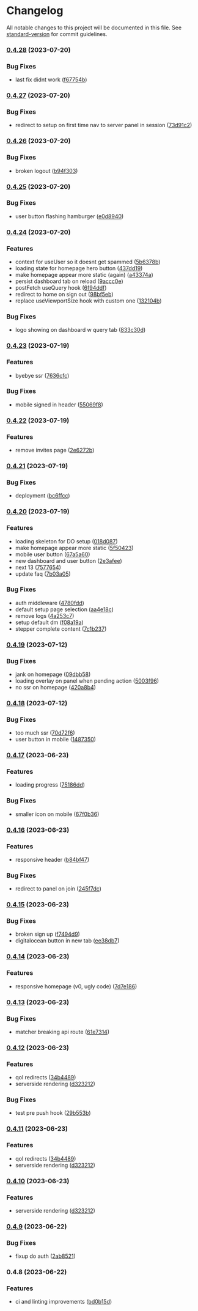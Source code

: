 # Changelog

All notable changes to this project will be documented in this file. See [standard-version](https://github.com/conventional-changelog/standard-version) for commit guidelines.

### [0.4.28](https://github.com/Foundry-Metalworks/metalworks-client/compare/v0.4.27...v0.4.28) (2023-07-20)


### Bug Fixes

* last fix didnt work ([f67754b](https://github.com/Foundry-Metalworks/metalworks-client/commit/f67754b307c85c1ffa1652d9f7dcb69db2c7d0d5))

### [0.4.27](https://github.com/Foundry-Metalworks/metalworks-client/compare/v0.4.26...v0.4.27) (2023-07-20)


### Bug Fixes

* redirect to setup on first time nav to server panel in session ([73d91c2](https://github.com/Foundry-Metalworks/metalworks-client/commit/73d91c2a4990c57c038e99a31b7d60b7d4921798))

### [0.4.26](https://github.com/Foundry-Metalworks/metalworks-client/compare/v0.4.25...v0.4.26) (2023-07-20)


### Bug Fixes

* broken logout ([b94f303](https://github.com/Foundry-Metalworks/metalworks-client/commit/b94f303c775a0e78700bac0d9f7433087f83c67b))

### [0.4.25](https://github.com/Foundry-Metalworks/metalworks-client/compare/v0.4.24...v0.4.25) (2023-07-20)


### Bug Fixes

* user button flashing hamburger ([e0d8940](https://github.com/Foundry-Metalworks/metalworks-client/commit/e0d89404555b73cbc74ce8a8fc6c5dc997683d48))

### [0.4.24](https://github.com/Foundry-Metalworks/metalworks-client/compare/v0.4.23...v0.4.24) (2023-07-20)


### Features

* context for useUser so it doesnt get spammed ([5b6378b](https://github.com/Foundry-Metalworks/metalworks-client/commit/5b6378b3ac2f1d7e7431b30b1414e765a7c0fda3))
* loading state for homepage hero button ([437dd19](https://github.com/Foundry-Metalworks/metalworks-client/commit/437dd1916e8fe0b4e09146a4eed3ee06600b001c))
* make homepage appear more static (again) ([a43374a](https://github.com/Foundry-Metalworks/metalworks-client/commit/a43374a5183073c67c2eef34f4961f2113cbd3a6))
* persist dashboard tab on reload ([9accc0e](https://github.com/Foundry-Metalworks/metalworks-client/commit/9accc0e89c17b7bbf9e5c1d945dbf468afb0ce4b))
* postFetch useQuery hook ([6f94ddf](https://github.com/Foundry-Metalworks/metalworks-client/commit/6f94ddfa0d79f3686b910da98a3663e14d1f7162))
* redirect to home on sign out ([98bf5eb](https://github.com/Foundry-Metalworks/metalworks-client/commit/98bf5ebfd29398965558fe97c0213c4be8b15225))
* replace useViewportSize hook with custom one ([132104b](https://github.com/Foundry-Metalworks/metalworks-client/commit/132104bc586353d53214915e89d858dc6c763859))


### Bug Fixes

* logo showing on dashboard w query tab ([833c30d](https://github.com/Foundry-Metalworks/metalworks-client/commit/833c30d35d634f71dbc00339167d657c55127387))

### [0.4.23](https://github.com/Foundry-Metalworks/metalworks-client/compare/v0.4.22...v0.4.23) (2023-07-19)


### Features

* byebye ssr ([7636cfc](https://github.com/Foundry-Metalworks/metalworks-client/commit/7636cfcd143d6f1ba4dbe0c993089e988eeb9ebf))


### Bug Fixes

* mobile signed in header ([55069f8](https://github.com/Foundry-Metalworks/metalworks-client/commit/55069f8c67884e4cecea6cede3cd105b06c06cb9))

### [0.4.22](https://github.com/Foundry-Metalworks/metalworks-client/compare/v0.4.21...v0.4.22) (2023-07-19)


### Features

*  remove invites page ([2e6272b](https://github.com/Foundry-Metalworks/metalworks-client/commit/2e6272bbc722e86584deb1ade1f955d379dc4355))

### [0.4.21](https://github.com/Foundry-Metalworks/metalworks-client/compare/v0.4.20...v0.4.21) (2023-07-19)


### Bug Fixes

* deployment ([bc6ffcc](https://github.com/Foundry-Metalworks/metalworks-client/commit/bc6ffcc60a9bb69ad3f3f07a17dced2c1b8b8b99))

### [0.4.20](https://github.com/Foundry-Metalworks/metalworks-client/compare/v0.4.19...v0.4.20) (2023-07-19)


### Features

* loading skeleton for DO setup ([018d087](https://github.com/Foundry-Metalworks/metalworks-client/commit/018d08715c2cfb75e3531e806719d069f3ed1a55))
* make homepage appear more static ([5f50423](https://github.com/Foundry-Metalworks/metalworks-client/commit/5f504237d933e83d11a9c9d631c293df37522abd))
* mobile user button ([67a5a60](https://github.com/Foundry-Metalworks/metalworks-client/commit/67a5a60c0a1069af7631c38e45a0f93026728686))
* new dashboard and user button ([2e3afee](https://github.com/Foundry-Metalworks/metalworks-client/commit/2e3afeebf0b3a239c1717f5228743b9dd8accf82))
* next 13 ([7577654](https://github.com/Foundry-Metalworks/metalworks-client/commit/7577654176008be75f1c812a85f44eac6229fa3c))
* update faq ([7b03a05](https://github.com/Foundry-Metalworks/metalworks-client/commit/7b03a05c5f1c5e7f34e477d58505a87be5d56148))


### Bug Fixes

* auth middleware ([4780fdd](https://github.com/Foundry-Metalworks/metalworks-client/commit/4780fdd44802420813e31d53fb009789ad0c30fd))
* default setup page selection ([aa4e18c](https://github.com/Foundry-Metalworks/metalworks-client/commit/aa4e18cb11a5456521295bc12191e0c063bfe238))
* remove logs ([4a253c7](https://github.com/Foundry-Metalworks/metalworks-client/commit/4a253c7f00c693daf068f6b421b86420533cd1c4))
* setup default dm ([f08a19a](https://github.com/Foundry-Metalworks/metalworks-client/commit/f08a19a564fa4c2ad70517623022085e70fb7335))
* stepper complete content ([7c1b237](https://github.com/Foundry-Metalworks/metalworks-client/commit/7c1b237fd7b4d37bc5850ce9dcf5be361178bc3d))

### [0.4.19](https://github.com/Foundry-Metalworks/metalworks-client/compare/v0.4.18...v0.4.19) (2023-07-12)


### Bug Fixes

* jank on homepage ([09dbb58](https://github.com/Foundry-Metalworks/metalworks-client/commit/09dbb58ebb043a442bfbfb8629205cba4967a1a6))
* loading overlay on panel when pending action ([5003f96](https://github.com/Foundry-Metalworks/metalworks-client/commit/5003f965498e37fedab4458684f0482d55457423))
* no ssr on homepage ([420a8b4](https://github.com/Foundry-Metalworks/metalworks-client/commit/420a8b4449e041b88c5a1ae9e63e88352bd42d96))

### [0.4.18](https://github.com/Foundry-Metalworks/metalworks-client/compare/v0.4.17...v0.4.18) (2023-07-12)


### Bug Fixes

* too much ssr ([70d72f6](https://github.com/Foundry-Metalworks/metalworks-client/commit/70d72f6029d5924453fd3f9598f131385731bb4c))
* user button in mobile ([1487350](https://github.com/Foundry-Metalworks/metalworks-client/commit/1487350abd1dfb1d53a223eb4109d0b98803c73c))

### [0.4.17](https://github.com/Foundry-Metalworks/metalworks-client/compare/v0.4.16...v0.4.17) (2023-06-23)


### Features

* loading progress ([75186dd](https://github.com/Foundry-Metalworks/metalworks-client/commit/75186dd3394adc9b2afe32f6d0c8a34e536df6cf))


### Bug Fixes

* smaller icon on mobile ([67f0b36](https://github.com/Foundry-Metalworks/metalworks-client/commit/67f0b36e45a296b976e7922bde7ffcff12038e01))

### [0.4.16](https://github.com/Foundry-Metalworks/metalworks-client/compare/v0.4.15...v0.4.16) (2023-06-23)


### Features

* responsive header ([b84bf47](https://github.com/Foundry-Metalworks/metalworks-client/commit/b84bf4745ff0f7071f0db4106662a0b9c34a8d66))


### Bug Fixes

* redirect to panel on join ([245f7dc](https://github.com/Foundry-Metalworks/metalworks-client/commit/245f7dcfe94b9211026ca1019b95471061f158aa))

### [0.4.15](https://github.com/Foundry-Metalworks/metalworks-client/compare/v0.4.14...v0.4.15) (2023-06-23)


### Bug Fixes

* broken sign up ([f7494d9](https://github.com/Foundry-Metalworks/metalworks-client/commit/f7494d95c7de448b811870663826521494665772))
* digitalocean button in new tab ([ee38db7](https://github.com/Foundry-Metalworks/metalworks-client/commit/ee38db7dc2a914a3877495a7a65ff505de1896cd))

### [0.4.14](https://github.com/Foundry-Metalworks/metalworks-client/compare/v0.4.13...v0.4.14) (2023-06-23)


### Features

*  responsive homepage (v0, ugly code) ([7d7e186](https://github.com/Foundry-Metalworks/metalworks-client/commit/7d7e18654809faf1e47a136ccf6507e244ed91aa))

### [0.4.13](https://github.com/Foundry-Metalworks/metalworks-client/compare/v0.4.12...v0.4.13) (2023-06-23)


### Bug Fixes

* matcher breaking api route ([61e7314](https://github.com/Foundry-Metalworks/metalworks-client/commit/61e73143109773725ec759596a90ede5af316716))

### [0.4.12](https://github.com/Foundry-Metalworks/metalworks-client/compare/v0.4.9...v0.4.12) (2023-06-23)


### Features

* qol redirects ([34b4489](https://github.com/Foundry-Metalworks/metalworks-client/commit/34b448990989e1e23c6db46ce105a7fad15dd91a))
* serverside rendering ([d323212](https://github.com/Foundry-Metalworks/metalworks-client/commit/d3232122c6498731ef95c99aecc3e958efa954ed))


### Bug Fixes

* test pre push hook ([29b553b](https://github.com/Foundry-Metalworks/metalworks-client/commit/29b553b529fc34eba0c753e00eca2e737527ffd1))

### [0.4.11](https://github.com/Foundry-Metalworks/metalworks-client/compare/v0.4.9...v0.4.11) (2023-06-23)


### Features

* qol redirects ([34b4489](https://github.com/Foundry-Metalworks/metalworks-client/commit/34b448990989e1e23c6db46ce105a7fad15dd91a))
* serverside rendering ([d323212](https://github.com/Foundry-Metalworks/metalworks-client/commit/d3232122c6498731ef95c99aecc3e958efa954ed))

### [0.4.10](https://github.com/Foundry-Metalworks/metalworks-client/compare/v0.4.9...v0.4.10) (2023-06-23)


### Features

* serverside rendering ([d323212](https://github.com/Foundry-Metalworks/metalworks-client/commit/d3232122c6498731ef95c99aecc3e958efa954ed))

### [0.4.9](https://github.com/Foundry-Metalworks/metalworks-client/compare/v0.4.8...v0.4.9) (2023-06-22)


### Bug Fixes

* fixup do auth ([2ab8521](https://github.com/Foundry-Metalworks/metalworks-client/commit/2ab852158472d56ad69cd8ae6e80715a01d69254))

### 0.4.8 (2023-06-22)


### Features

* ci and linting improvements ([bd0b15d](https://github.com/Foundry-Metalworks/metalworks-client/commit/bd0b15d7c847ed429a4a8b7b015cf9e53e7cd4c7))
